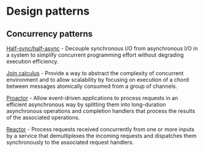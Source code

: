 # Design patterns

## Concurrency patterns

[Half-sync/half-async](design_patterns/half_sync_half_async/) - Decouple synchronous I/O from asynchronous I/O in a system to simplify concurrent programming effort without degrading execution efficiency.

[Join calculus](design_patterns/join/) - Provide a way to abstract the complexity of concurrent environment and to allow scalability by focusing on execution of a chord between messages atomically consumed from a group of channels.

[Proactor](design_patterns/proactor/) - Allow event-driven applications to process requests in an efficient asynchronous way by splitting them into long-duration asynchronous operations and completion handlers that process the results of the associated operations.

[Reactor](design_patterns/reactor/) - Process requests received concurrently from one or more inputs by a service that demultiplexes the incoming requests and dispatches them synchronously to the associated request handlers.

